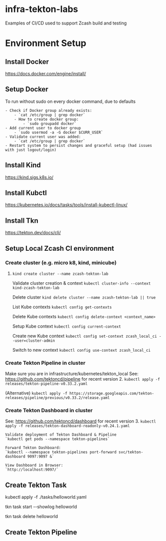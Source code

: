 # infra-tekton-labs
Examples of CI/CD used to support Zcash build and testing

# Environment Setup
## Install Docker
https://docs.docker.com/engine/install/ 

## Setup Docker
To run without sudo on every docker command, due to defaults

    - Check if Docker group already exists:
        - `cat /etc/group | grep docker`
        - How to create docker group:
            - `sudo groupadd docker`
    - Add current user to docker group
        - `sudo usermod -a -G docker $CURR_USER`
    - Validate current user was added:
        - `cat /etc/group | grep docker`
    - Restart system to persist changes and graceful setup (had issues with just logout/login)

## Install Kind
https://kind.sigs.k8s.io/

## Install Kubctl
https://kubernetes.io/docs/tasks/tools/install-kubectl-linux/ 

## Install Tkn
https://tekton.dev/docs/cli/


## Setup Local Zcash CI environment

### Create cluster (e.g. micro k8, kind, minicube)
1. `kind create cluster --name zcash-tekton-lab`

    Validate cluster creation & context
    `kubectl cluster-info --context kind-zcash-tekton-lab`

    Delete cluster
    `kind delete cluster --name zcash-tekton-lab || true`

    List Kube contexts
    `kubectl config get-contexts`

    Delete Kube contexts
    `kubectl config delete-context <context_name>`

    Setup Kube context
    `kubectl config current-context`

    Create new Kube context
    `kubectl config set-context zcash_local_ci --user=cluster-admin`

    Switch to new context
    `kubectl config use-context zcash_local_ci`

### Create Tekton Pipeline in cluster
Make sure you are in infrastructure/kubernetes/tekton_local
See: https://github.com/tektoncd/pipeline for recent version
2. `kubectl apply -f releases/tekton-pipeline-v0.33.2.yaml`

(Alternative)
`kubectl apply -f https://storage.googleapis.com/tekton-releases/pipeline/previous/v0.33.2/release.yaml`

### Create Tekton Dashboard in cluster
See: https://github.com/tektoncd/dashboard for recent version
3. `kubectl apply -f releases/tekton-dashboard-readonly-v0.24.1.yaml`

    Validate deployment of Tekton Dashboard & Pipeline
    `kubectl get pods --namespace tekton-pipelines`

    Forward Tekton Dashboard:
    `kubectl --namespace tekton-pipelines port-forward svc/tekton-dashboard 9097:9097 &`

    View Dashboard in Browser:
    `http://localhost:9097/`

## Create Tekton Task
kubectl apply -f ./tasks/helloworld.yaml

tkn task start --showlog helloworld

tkn task delete helloworld

## Create Tekton Pipeline
